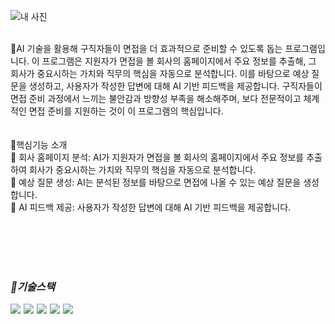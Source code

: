 ![내 사진](https://raw.githubusercontent.com/seokmin1215/when_ur_ready/main/image.png)





<br>📌AI 기술을 활용해 구직자들이 면접을 더 효과적으로 준비할 수 있도록 돕는 프로그램입니다. 이 프로그램은 지원자가 면접을 볼 회사의 홈페이지에서 주요 정보를 추출해, 그 회사가 중요시하는 가치와 직무의 핵심을 자동으로 분석합니다. 이를 바탕으로 예상 질문을 생성하고, 사용자가 작성한 답변에 대해 AI 기반 피드백을 제공합니다. 구직자들이 면접 준비 과정에서 느끼는 불안감과 방향성 부족을 해소해주며, 보다 전문적이고 체계적인 면접 준비를 지원하는 것이 이 프로그램의 핵심입니다.<br>
<br>
<br>
📌핵심기능 소개<br>
🔸 회사 홈페이지 분석: AI가 지원자가 면접을 볼 회사의 홈페이지에서 주요 정보를 추출하여 회사가 중요시하는 가치와 직무의 핵심을 자동으로 분석합니다.  
🔸 예상 질문 생성: AI는 분석된 정보를 바탕으로 면접에 나올 수 있는 예상 질문을 생성합니다.  
🔸 AI 피드백 제공: 사용자가 작성한 답변에 대해 AI 기반 피드백을 제공합니다.


<br>
<br>
<br>
<br>





***<h3>🔧기술스택</h3>***
<div style="display: flex; gap: 5px;">
  <img src="https://img.shields.io/badge/java-007396?style=for-the-badge&logo=OpenJDK&logoColor=white"> 
  <img src="https://img.shields.io/badge/Javascript-F7DF1E?style=for-the-badge&logo=javascript&logoColor=FFF"/> 
  <img src="https://img.shields.io/badge/HTML5-E34F26?style=for-the-badge&logo=html5&logoColor=FFF"/>
  <img src="https://img.shields.io/badge/CSS3-1572B6?style=for-the-badge&logo=css3&logoColor=FFF"/> 
  <img src="https://img.shields.io/badge/GitHub-EAEAEA?style=for-the-badge&logo=github&logoColor=000"/>
</div>

